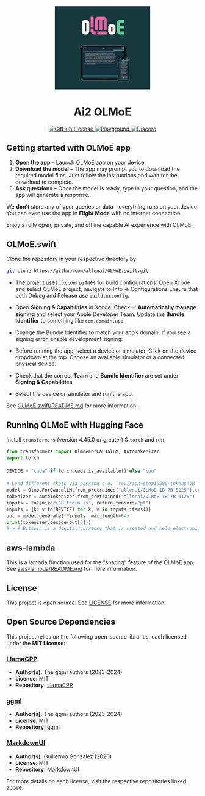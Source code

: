 <div align="center">
  <img src="./doc_assets/App_Main.png" alt="App Main" width="250"/>
  <br>
  <h1>Ai2 OLMoE</h1>
</div>
<p align="center">
  <a href="https://github.com/allenai/OLMo/blob/main/LICENSE">
    <img alt="GitHub License" src="https://img.shields.io/github/license/allenai/OLMo">
  </a>
  <a href="https://playground.allenai.org">
    <img alt="Playground" src="https://img.shields.io/badge/Ai2-Playground-F0529C">
  </a>
  <a href="https://discord.gg/sZq3jTNVNG">
    <img alt="Discord" src="https://img.shields.io/badge/Discord%20-%20blue?style=flat&logo=discord&label=Ai2&color=%235B65E9">
  </a>
</p>

## Getting started with OLMoE app

1. **Open the app** – Launch OLMoE app on your device.  
2. **Download the model** – The app may prompt you to download the required model files. Just follow the instructions and wait for the download to complete.  
3. **Ask questions** – Once the model is ready, type in your question, and the app will generate a response.  

We **don’t** store any of your queries or data—everything runs on your device. You can even use the app in **Flight Mode** with no internet connection.  

Enjoy a fully open, private, and offline capable AI experience with OLMoE.

## OLMoE.swift

Clone the repository in your respective directory by
```bash
git clone https://github.com/allenai/OLMoE.swift.git
```

- The project uses `.xcconfig` files for build configurations.
Open Xcode and select OLMoE project, navigate to Info → Configurations Ensure that both Debug and Release use `build.xcconfig`.

- Open **Signing & Capabilities** in Xcode. Check ✅ **Automatically manage signing** and select your Apple Developer Team. Update the **Bundle Identifier** to something like `com.domain.app`.  

- Change the Bundle Identifier to match your app’s domain. If you see a signing error, enable development signing:  
  
- Before running the app, select a device or simulator. Click on the device dropdown at the top. Choose an available simulator or a connected physical device. 

- Check that the correct **Team** and **Bundle Identifier** are set under **Signing & Capabilities**.  

- Select the device or simulator and run the app.

See [OLMoE.swift/README.md](OLMoE.swift/README.md) for more information.

## Running OLMoE with Hugging Face

Install `transformers` (version 4.45.0 or greater) & `torch` and run:

```python
from transformers import OlmoeForCausalLM, AutoTokenizer
import torch

DEVICE = "cuda" if torch.cuda.is_available() else "cpu"

# Load different ckpts via passing e.g. `revision=step10000-tokens41B`
model = OlmoeForCausalLM.from_pretrained("allenai/OLMoE-1B-7B-0125").to(DEVICE)
tokenizer = AutoTokenizer.from_pretrained("allenai/OLMoE-1B-7B-0125")
inputs = tokenizer("Bitcoin is", return_tensors="pt")
inputs = {k: v.to(DEVICE) for k, v in inputs.items()}
out = model.generate(**inputs, max_length=64)
print(tokenizer.decode(out[0]))
# > # Bitcoin is a digital currency that is created and held electronically. No one controls it. Bitcoins aren’t printed, like dollars or euros – they’re produced by people and businesses running computers all around the world, using software that solves mathematical
```

## aws-lambda

This is a lambda function used for the "sharing" feature of the OLMoE app. See [aws-lambda/README.md](aws-lambda/README.md) for more information.

## License

This project is open source. See [LICENSE](LICENSE) for more information.

## Open Source Dependencies

This project relies on the following open-source libraries, each licensed under the **MIT License**:  

### [LlamaCPP](https://github.com/ggerganov/llama.cpp)  
- **Author(s):** The ggml authors (2023-2024)  
- **License:** MIT  
- **Repository:** [LlamaCPP](https://github.com/ggerganov/llama.cpp)  

### [ggml](https://github.com/ggerganov/ggml)  
- **Author(s):** The ggml authors (2023-2024)  
- **License:** MIT  
- **Repository:** [ggml](https://github.com/ggerganov/ggml)  

### [MarkdownUI](https://github.com/gonzalezreal/swift-markdown-ui)  
- **Author(s):** Guillermo Gonzalez (2020)  
- **License:** MIT  
- **Repository:** [MarkdownUI](https://github.com/gonzalezreal/swift-markdown-ui)  

For more details on each license, visit the respective repositories linked above.